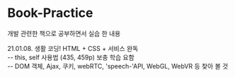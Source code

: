 # Book-Practice
개발 관련한 책으로 공부하면서 실습 한 내용

21.01.08. 생활 코딩! HTML + CSS + 서비스 완독 <br>
 -- this, self 사용법 (435, 459p) 보충 학습 요함 <br>
 -- DOM 객체, Ajax, 쿠키, webRTC, 'speech-'API, WebGL, WebVR 등 찾아 볼 것<br>
